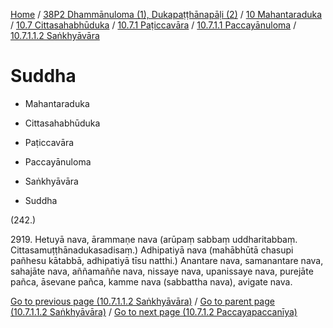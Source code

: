 
[Home](/) / [38P2 Dhammānuloma (1), Dukapaṭṭhānapāḷi (2)](../../../../../../38P2.md) / [10 Mahantaraduka](../../../../../10.md) / [10.7 Cittasahabhūduka](../../../../10.7.md) / [10.7.1 Paṭiccavāra](../../../10.7.1.md) / [10.7.1.1 Paccayānuloma](../../10.7.1.1.md) / [10.7.1.1.2 Saṅkhyāvāra](../10.7.1.1.2.md)

# Suddha

* Mahantaraduka

* Cittasahabhūduka

* Paṭiccavāra

* Paccayānuloma

* Saṅkhyāvāra

* Suddha

(242.)

2919\. Hetuyā nava, ārammaṇe nava (arūpaṃ sabbaṃ uddharitabbaṃ. Cittasamuṭṭhānadukasadisaṃ.) Adhipatiyā nava (mahābhūtā chasupi pañhesu kātabbā, adhipatiyā tīsu natthi.) Anantare nava, samanantare nava, sahajāte nava, aññamaññe nava, nissaye nava, upanissaye nava, purejāte pañca, āsevane pañca, kamme nava (sabbattha nava), avigate nava.

[Go to previous page (10.7.1.1.2 Saṅkhyāvāra)](../10.7.1.1.2.md) / [Go to parent page (10.7.1.1.2 Saṅkhyāvāra)](../10.7.1.1.2.md) / [Go to next page (10.7.1.2 Paccayapaccanīya)](../../10.7.1.2.md)



